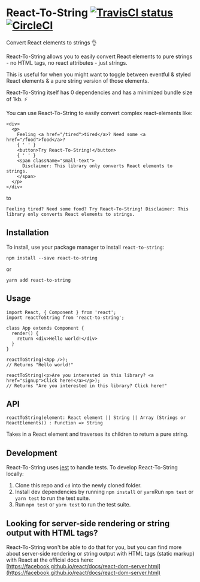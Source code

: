 React-To-String [![TravisCI status](https://travis-ci.org/kevinzwhuang/react-to-string.svg?branch=master)](https://travis-ci.org/kevinzwhuang/react-to-string)[![CircleCI](https://circleci.com/gh/kevinzwhuang/react-to-string/tree/master.svg?style=svg)](https://circleci.com/gh/kevinzwhuang/react-to-string/tree/master)
===============

Convert React elements to strings 👌

React-To-String allows you to easily convert React elements to pure strings -
no HTML tags, no react attributes - just strings.

This is useful for when you might want to toggle between eventful & styled
React elements & a pure string version of those elements.

React-To-String itself has 0 dependencies and has a minimized bundle size of 1kb. ⚡

You can use React-To-String to easily convert complex react-elements like:
```es6
<div>
  <p>
    Feeling <a href="/tired">tired</a>? Need some <a href="/food">food</a>?
    { ' ' }
    <button>Try React-To-String!</button>
    { ' ' }
    <span className="small-text">
      Disclaimer: This library only converts React elements to strings.
    </span>
  </p>
</div>
```

to

`Feeling tired? Need some food? Try React-To-String! Disclaimer: This library
only converts React elements to strings.`

## Installation

To install, use your package manager to install `react-to-string`:

```
npm install --save react-to-string
```

or

```
yarn add react-to-string
```

## Usage
```es6
import React, { Component } from 'react';
import reactToString from 'react-to-string';

class App extends Component {
  render() {
    return <div>Hello world!</div>
  }
}

reactToString(<App />);
// Returns "Hello world!"

reactToString(<p>Are you interested in this library? <a href="signup">Click here!</a></p>);
// Returns "Are you interested in this library? Click here!"
```

## API

`reactToString(element: React element || String || Array (Strings or ReactElements)) : Function => String`

Takes in a React element and traverses its children to return a pure string.

## Development

React-To-String uses [jest](https://github.com/facebook/jest) to handle tests.
To develop React-To-String locally:

1. Clone this repo and `cd` into the newly cloned folder.
2. Install dev dependencies by running `npm install` or `yarn`Run `npm test` or `yarn test` to run the test suite.
3. Run `npm test` or `yarn test` to run the test suite.

## Looking for server-side rendering or string output with HTML tags?

React-To-String won't be able to do that for you, but you can find more about
server-side rendering or string output with HTML tags (static markup)  with React at the official docs here: [https://facebook.github.io/react/docs/react-dom-server.html](https://facebook.github.io/react/docs/react-dom-server.html)
